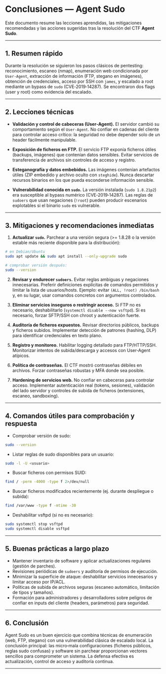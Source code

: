 # Conclusiones — Agent Sudo

Este documento resume las lecciones aprendidas, las mitigaciones recomendadas y las acciones sugeridas tras la resolución del CTF **Agent Sudo**.

---

## 1. Resumen rápido

Durante la resolución se siguieron los pasos clásicos de pentesting: reconocimiento, escaneo (nmap), enumeración web condicionada por `User‑Agent`, extracción de información (FTP, stegano en imágenes), obtención de credenciales, acceso por SSH con `james`, y escalado a root mediante un bypass de `sudo` (CVE‑2019‑14287). Se encontraron dos flags (user y root) como evidencia del escalado.

---

## 2. Lecciones técnicas

* **Validación y control de cabeceras (User‑Agent).** El servidor cambió su comportamiento según el `User‑Agent`. No confiar en cadenas del cliente para controlar acceso crítico: la seguridad no debe depender solo de un header fácilmente manipulable.

* **Exposición de ficheros en FTP.** El servicio FTP exponía ficheros útiles (backups, imágenes) que contenían datos sensibles. Evitar servicios de transferencia de archivos sin controles de acceso y registro.

* **Esteganografía y datos embebidos.** Las imágenes contenían artefactos útiles (ZIP embedido y archivo oculto con `steghide`). Nunca descartar recursos binarios en los que pueda esconderse información sensible.

* **Vulnerabilidad conocida en `sudo`.** La versión instalada (`sudo 1.8.21p2`) era susceptible al bypass numérico (CVE‑2019‑14287). Las reglas de `sudoers` que usan negaciones (`!root`) pueden producir escenarios explotables si el binario `sudo` es vulnerable.

---

## 3. Mitigaciones y recomendaciones inmediatas

1. **Actualizar `sudo`.** Parchear a una versión segura (>= 1.8.28 o la versión estable más reciente disponible para la distribución):

```bash
# en Debian/Ubuntu
sudo apt update && sudo apt install --only-upgrade sudo

# comprobar versión después:
sudo --version
```

2. **Revisar y endurecer `sudoers`.** Evitar reglas ambiguas y negaciones innecesarias. Preferir definiciones explícitas de comandos permitidos y limitar la lista de usuarios/hosts. Ejemplo: evitar `(ALL, !root) /bin/bash` y, en su lugar, usar comandos concretos con argumentos controlados.

3. **Eliminar servicios inseguros o restringir acceso.** Si FTP no es necesario, deshabilitarlo (`systemctl disable --now vsftpd`). Si es necesario, forzar SFTP/SSH con chroot y autenticación fuerte.

4. **Auditoría de ficheros expuestos.** Revisar directorios públicos, backups y ficheros subidos. Implementar detección de patrones (hashing, DLP) para identificar credenciales en texto plano.

5. **Registro y monitoreo.** Habilitar logging detallado para FTP/HTTP/SSH. Monitorizar intentos de subida/descarga y accesos con User‑Agent atípicos.

6. **Política de contraseñas.** El CTF mostró contraseñas débiles en archivos. Forzar contraseñas robustas y MFA donde sea posible.

7. **Hardening de servicios web.** No confiar en cabeceras para controlar acceso. Implementar autenticación real (tokens, sesiones), validación del lado servidor y controles de subida de ficheros (extensiones, escaneo, sandboxing).

---

## 4. Comandos útiles para comprobación y respuesta

* Comprobar versión de sudo:

```bash
sudo --version
```

* Listar reglas de sudo disponibles para un usuario:

```bash
sudo -l -U <usuario>
```

* Buscar ficheros con permisos SUID:

```bash
find / -perm -4000 -type f 2>/dev/null
```

* Buscar ficheros modificados recientemente (ej. durante despliegue o subida):

```bash
find /var/www -type f -mtime -30
```

* Deshabilitar vsftpd (si no es necesario):

```bash
sudo systemctl stop vsftpd
sudo systemctl disable vsftpd
```

---

## 5. Buenas prácticas a largo plazo

* Mantener inventario de software y aplicar actualizaciones regulares (gestión de parches).
* Revisiones periódicas de `sudoers` y auditoría de permisos de ejecución.
* Minimizar la superficie de ataque: deshabilitar servicios innecesarios y limitar acceso por IP/ACL.
* Políticas de subida de archivos seguras (escaneo automático, limitación de tipos y tamaños).
* Formación para administradores y desarrolladores sobre peligros de confiar en inputs del cliente (headers, parámetros) para seguridad.

---

## 6. Conclusión

Agent Sudo es un buen ejercicio que combina técnicas de enumeración (web, FTP, stegano) con una vulnerabilidad clásica de escalado local. La conclusión principal: las micro‑mala configuraciones (ficheros públicos, reglas sudo confusas) y software sin parchear proporcionan vectores sencillos para comprometer un sistema. La defensa efectiva es actualización, control de acceso y auditoría continua.

---
